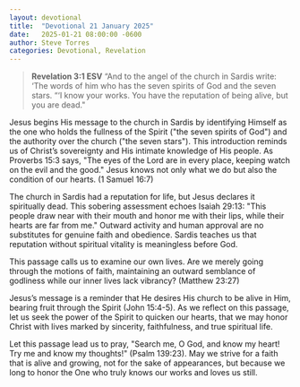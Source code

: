 ```yaml
---
layout: devotional
title:  "Devotional 21 January 2025"
date:   2025-01-21 08:00:00 -0600
author: Steve Torres
categories: Devotional, Revelation
---
```



>**Revelation 3:1 ESV**
>“And to the angel of the church in Sardis write: ‘The words of him who has the seven spirits of God and the seven stars. “‘I know your works. You have the reputation of being alive, but you are dead."

Jesus begins His message to the church in Sardis by identifying Himself as the one who holds the fullness of the Spirit ("the seven spirits of God") and the authority over the church ("the seven stars"). This introduction reminds us of Christ’s sovereignty and His intimate knowledge of His people. As Proverbs 15:3 says, "The eyes of the Lord are in every place, keeping watch on the evil and the good." Jesus knows not only what we do but also the condition of our hearts. (1 Samuel 16:7)

The church in Sardis had a reputation for life, but Jesus declares it spiritually dead. This sobering assessment echoes Isaiah 29:13: "This people draw near with their mouth and honor me with their lips, while their hearts are far from me." Outward activity and human approval are no substitutes for genuine faith and obedience. Sardis teaches us that reputation without spiritual vitality is meaningless before God.

This passage calls us to examine our own lives. Are we merely going through the motions of faith, maintaining an outward semblance of godliness while our inner lives lack vibrancy?  (Matthew 23:27)

Jesus’s message is a reminder that He desires His church to be alive in Him, bearing fruit through the Spirit (John 15:4-5). As we reflect on this passage, let us seek the power of the Spirit to quicken our hearts, that we may honor Christ with lives marked by sincerity, faithfulness, and true spiritual life.

Let this passage lead us to pray, "Search me, O God, and know my heart! Try me and know my thoughts!" (Psalm 139:23). May we strive for a faith that is alive and growing, not for the sake of appearances, but because we long to honor the One who truly knows our works and loves us still.

